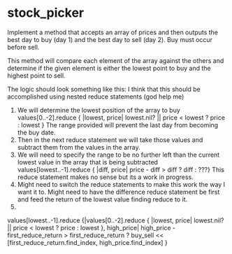 # stock_picker

Implement a method that accepts an array of prices and then outputs the best day to buy (day 1)
and the best day to sell (day 2). Buy must occur before sell. 

This method will compare each element of the array against the others and determine if 
the given element is either the lowest point to buy and the highest point to sell.

The logic should look something like this:
I think that this should be accomplished using nested reduce statements (god help me)
1. We will determine the lowest position of the array to buy
    values[0..-2].reduce { |lowest, price| lowest.nil? || price < lowest ? price : lowest }
    The range provided will prevent the last day from becoming the buy date.
2. Then in the next reduce statement we will take those values and subtract them from the values in the array.
3. We will need to specify the range to be no further left than the current lowest value in the array that is being subtracted
    values[lowest..-1].reduce { |diff, price| price - diff > diff ? diff : ???}
    This reduce statement makes no sense but its a work in progress.
4. Might need to switch the reduce statements to make this work the way I want it to.
Might need to have the difference reduce statement be first and feed the return of the lowest value finding reduce to it.
5. 


values[lowest..-1].reduce {|values[0..-2].reduce { |lowest, price| lowest.nil? || price < lowest ? price : lowest }, high_price| high_price - first_reduce_return > first_reduce_return ? buy_sell << [first_reduce_return.find_index, high_price.find_index] }